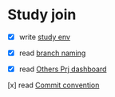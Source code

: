 # Study join 

- [x] write [study env](https://github.com/lawnmowing-programmer/algo/discussions/181)

- [x] read [branch naming](https://github.com/lawnmowing-programmer/algo/discussions/6)

- [x] read [Others Prj dashboard](https://github.com/orgs/lawnmowing-programmer/projects/1/views/2)

[x] read [Commit convention](https://github.com/lkeonwoo94/algo/edit/main/README.md)

